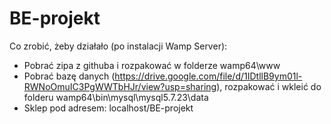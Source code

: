 # BE-projekt

Co zrobić, żeby działało (po instalacji Wamp Server):

- Pobrać zipa z githuba i rozpakować w folderze wamp64\www
- Pobrać bazę danych (https://drive.google.com/file/d/1IDtllB9ym01l-RWNoOmuIC3PgWWTbHJr/view?usp=sharing), rozpakować i wkleić do folderu wamp64\bin\mysql\mysql5.7.23\data
- Sklep pod adresem: localhost/BE-projekt